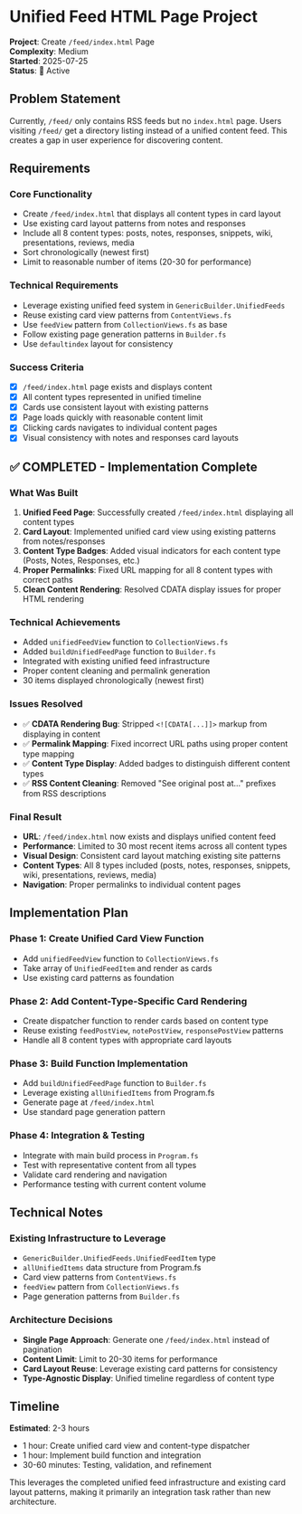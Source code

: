 # Unified Feed HTML Page Project

**Project**: Create `/feed/index.html` Page  
**Complexity**: Medium  
**Started**: 2025-07-25  
**Status**: 🎯 Active  

## Problem Statement

Currently, `/feed/` only contains RSS feeds but no `index.html` page. Users visiting `/feed/` get a directory listing instead of a unified content feed. This creates a gap in user experience for discovering content.

## Requirements

### Core Functionality
- Create `/feed/index.html` that displays all content types in card layout
- Use existing card layout patterns from notes and responses
- Include all 8 content types: posts, notes, responses, snippets, wiki, presentations, reviews, media
- Sort chronologically (newest first) 
- Limit to reasonable number of items (20-30 for performance)

### Technical Requirements
- Leverage existing unified feed system in `GenericBuilder.UnifiedFeeds`
- Reuse existing card view patterns from `ContentViews.fs`
- Use `feedView` pattern from `CollectionViews.fs` as base
- Follow existing page generation patterns in `Builder.fs`
- Use `defaultindex` layout for consistency

### Success Criteria
- [x] `/feed/index.html` page exists and displays content
- [x] All content types represented in unified timeline
- [x] Cards use consistent layout with existing patterns
- [x] Page loads quickly with reasonable content limit
- [x] Clicking cards navigates to individual content pages
- [x] Visual consistency with notes and responses card layouts

## ✅ COMPLETED - Implementation Complete

### What Was Built
1. **Unified Feed Page**: Successfully created `/feed/index.html` displaying all content types
2. **Card Layout**: Implemented unified card view using existing patterns from notes/responses
3. **Content Type Badges**: Added visual indicators for each content type (Posts, Notes, Responses, etc.)
4. **Proper Permalinks**: Fixed URL mapping for all 8 content types with correct paths
5. **Clean Content Rendering**: Resolved CDATA display issues for proper HTML rendering

### Technical Achievements  
- Added `unifiedFeedView` function to `CollectionViews.fs`
- Added `buildUnifiedFeedPage` function to `Builder.fs`
- Integrated with existing unified feed infrastructure
- Proper content cleaning and permalink generation
- 30 items displayed chronologically (newest first)

### Issues Resolved
- ✅ **CDATA Rendering Bug**: Stripped `<![CDATA[...]]>` markup from displaying in content
- ✅ **Permalink Mapping**: Fixed incorrect URL paths using proper content type mapping
- ✅ **Content Type Display**: Added badges to distinguish different content types
- ✅ **RSS Content Cleaning**: Removed "See original post at..." prefixes from RSS descriptions

### Final Result
- **URL**: `/feed/index.html` now exists and displays unified content feed
- **Performance**: Limited to 30 most recent items across all content types
- **Visual Design**: Consistent card layout matching existing site patterns
- **Content Types**: All 8 types included (posts, notes, responses, snippets, wiki, presentations, reviews, media)
- **Navigation**: Proper permalinks to individual content pages

## Implementation Plan

### Phase 1: Create Unified Card View Function
- Add `unifiedFeedView` function to `CollectionViews.fs`
- Take array of `UnifiedFeedItem` and render as cards
- Use existing card patterns as foundation

### Phase 2: Add Content-Type-Specific Card Rendering  
- Create dispatcher function to render cards based on content type
- Reuse existing `feedPostView`, `notePostView`, `responsePostView` patterns
- Handle all 8 content types with appropriate card layouts

### Phase 3: Build Function Implementation
- Add `buildUnifiedFeedPage` function to `Builder.fs`  
- Leverage existing `allUnifiedItems` from Program.fs
- Generate page at `/feed/index.html`
- Use standard page generation pattern

### Phase 4: Integration & Testing
- Integrate with main build process in `Program.fs`
- Test with representative content from all types
- Validate card rendering and navigation
- Performance testing with current content volume

## Technical Notes

### Existing Infrastructure to Leverage
- `GenericBuilder.UnifiedFeeds.UnifiedFeedItem` type
- `allUnifiedItems` data structure from Program.fs
- Card view patterns from `ContentViews.fs`
- `feedView` pattern from `CollectionViews.fs`
- Page generation patterns from `Builder.fs`

### Architecture Decisions
- **Single Page Approach**: Generate one `/feed/index.html` instead of pagination
- **Content Limit**: Limit to 20-30 items for performance
- **Card Layout Reuse**: Leverage existing card patterns for consistency
- **Type-Agnostic Display**: Unified timeline regardless of content type

## Timeline

**Estimated**: 2-3 hours
- 1 hour: Create unified card view and content-type dispatcher
- 1 hour: Implement build function and integration  
- 30-60 minutes: Testing, validation, and refinement

This leverages the completed unified feed infrastructure and existing card layout patterns, making it primarily an integration task rather than new architecture.
